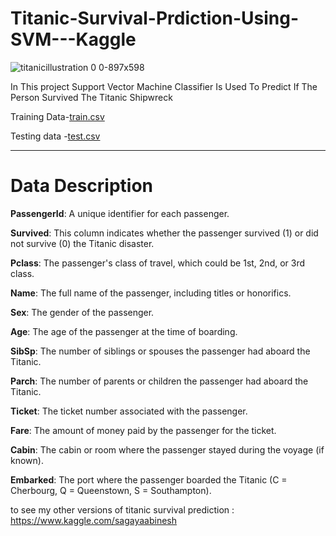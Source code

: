 # Titanic-Survival-Prdiction-Using-SVM---Kaggle

![titanicillustration 0 0-897x598](https://github.com/IAMSAGAYAABINESH/Titanic-Survival-Prdiction-Using-SVM---Kaggle/assets/76099682/dc708f19-fc73-4a63-a209-1abb753fda81)

In This project Support Vector Machine Classifier Is Used To Predict If The Person Survived The Titanic Shipwreck

Training Data-[train.csv](https://github.com/IAMSAGAYAABINESH/Titanic-Survival-Prdiction-Using-SVM---Kaggle/files/12345387/train.csv)


Testing data -[test.csv](https://github.com/IAMSAGAYAABINESH/Titanic-Survival-Prdiction-Using-SVM---Kaggle/files/12345388/test.csv)

________________________________________________________________________________________________________________________________________

# Data Description

**PassengerId**: A unique identifier for each passenger.

**Survived**: This column indicates whether the passenger survived (1) or did not survive (0) the Titanic disaster.

**Pclass**: The passenger's class of travel, which could be 1st, 2nd, or 3rd class.

**Name**: The full name of the passenger, including titles or honorifics.

**Sex**: The gender of the passenger.

**Age**: The age of the passenger at the time of boarding.

**SibSp**: The number of siblings or spouses the passenger had aboard the Titanic.

**Parch**: The number of parents or children the passenger had aboard the Titanic.

**Ticket**: The ticket number associated with the passenger.

**Fare**: The amount of money paid by the passenger for the ticket.

**Cabin**: The cabin or room where the passenger stayed during the voyage (if known).

**Embarked**: The port where the passenger boarded the Titanic (C = Cherbourg, Q = Queenstown, S = Southampton).


to see my other versions of titanic survival prediction : https://www.kaggle.com/sagayaabinesh
